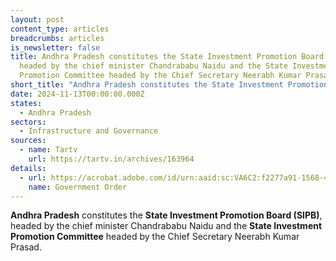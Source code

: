 ```yaml
---
layout: post
content_type: articles
breadcrumbs: articles
is_newsletter: false
title: Andhra Pradesh constitutes the State Investment Promotion Board (SIPB),
  headed by the chief minister Chandrababu Naidu and the State Investment
  Promotion Committee headed by the Chief Secretary Neerabh Kumar Prasad.
short_title: "Andhra Pradesh constitutes the State Investment Promotion Board (SIPB), "
date: 2024-11-13T00:00:00.000Z
states:
  - Andhra Pradesh
sectors:
  - Infrastructure and Governance
sources:
  - name: Tartv
    url: https://tartv.in/archives/163964
details:
  - url: https://acrobat.adobe.com/id/urn:aaid:sc:VA6C2:f2277a91-1568-42a6-8aec-50e76246f10e
    name: Government Order
---
```

**Andhra Pradesh** constitutes the **State Investment Promotion Board (SIPB)**, headed by the chief minister Chandrababu Naidu and the **State Investment Promotion Committee** headed by the Chief Secretary Neerabh Kumar Prasad.
